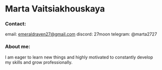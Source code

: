 # Marta Vaitsiakhouskaya
### Contact: ###

email: emeraldraven27@gmail.com
discord: 27moon
telegram: @marta2727

### About me: ###

I am eager to learn new things and highly motivated to constantly develop my skills and grow professionally.
